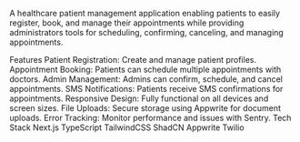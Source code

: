 A healthcare patient management application enabling patients to easily register, book, and manage their appointments while providing administrators tools for scheduling, confirming, canceling, and managing appointments.

Features
Patient Registration: Create and manage patient profiles.
Appointment Booking: Patients can schedule multiple appointments with doctors.
Admin Management: Admins can confirm, schedule, and cancel appointments.
SMS Notifications: Patients receive SMS confirmations for appointments.
Responsive Design: Fully functional on all devices and screen sizes.
File Uploads: Secure storage using Appwrite for document uploads.
Error Tracking: Monitor performance and issues with Sentry.
Tech Stack
Next.js
TypeScript
TailwindCSS
ShadCN
Appwrite
Twilio

